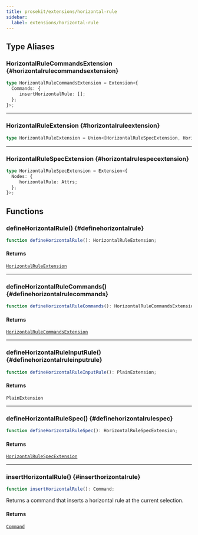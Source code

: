 ```yaml
---
title: prosekit/extensions/horizontal-rule
sidebar:
  label: extensions/horizontal-rule
---
```


<!-- DEBUG memberWithGroups 1 -->

<!-- DEBUG memberWithGroups 4 -->

<!-- DEBUG memberWithGroups 7 -->

<!-- DEBUG memberWithGroups 8 -->

<!-- DEBUG memberWithGroups 9 -->

## Type Aliases

### HorizontalRuleCommandsExtension {#horizontalrulecommandsextension}

```ts
type HorizontalRuleCommandsExtension = Extension<{
  Commands: {
     insertHorizontalRule: [];
  };
}>;
```

<!-- DEBUG inheritance start kind=2097152 -->

***

### HorizontalRuleExtension {#horizontalruleextension}

```ts
type HorizontalRuleExtension = Union<[HorizontalRuleSpecExtension, HorizontalRuleCommandsExtension]>;
```

<!-- DEBUG inheritance start kind=2097152 -->

***

### HorizontalRuleSpecExtension {#horizontalrulespecextension}

```ts
type HorizontalRuleSpecExtension = Extension<{
  Nodes: {
     horizontalRule: Attrs;
  };
}>;
```

<!-- DEBUG inheritance start kind=2097152 -->

## Functions

### defineHorizontalRule() {#definehorizontalrule}

```ts
function defineHorizontalRule(): HorizontalRuleExtension;
```

#### Returns

[`HorizontalRuleExtension`](#horizontalruleextension)

<!-- DEBUG inheritance start kind=4096 -->

***

### defineHorizontalRuleCommands() {#definehorizontalrulecommands}

```ts
function defineHorizontalRuleCommands(): HorizontalRuleCommandsExtension;
```

#### Returns

[`HorizontalRuleCommandsExtension`](#horizontalrulecommandsextension)

<!-- DEBUG inheritance start kind=4096 -->

***

### defineHorizontalRuleInputRule() {#definehorizontalruleinputrule}

```ts
function defineHorizontalRuleInputRule(): PlainExtension;
```

#### Returns

`PlainExtension`

<!-- DEBUG inheritance start kind=4096 -->

***

### defineHorizontalRuleSpec() {#definehorizontalrulespec}

```ts
function defineHorizontalRuleSpec(): HorizontalRuleSpecExtension;
```

#### Returns

[`HorizontalRuleSpecExtension`](#horizontalrulespecextension)

<!-- DEBUG inheritance start kind=4096 -->

***

### insertHorizontalRule() {#inserthorizontalrule}

```ts
function insertHorizontalRule(): Command;
```

Returns a command that inserts a horizontal rule at the current selection.

#### Returns

[`Command`](../pm/state.md#command)

<!-- DEBUG inheritance start kind=4096 -->

<!-- DEBUG memberWithGroups 10 -->
